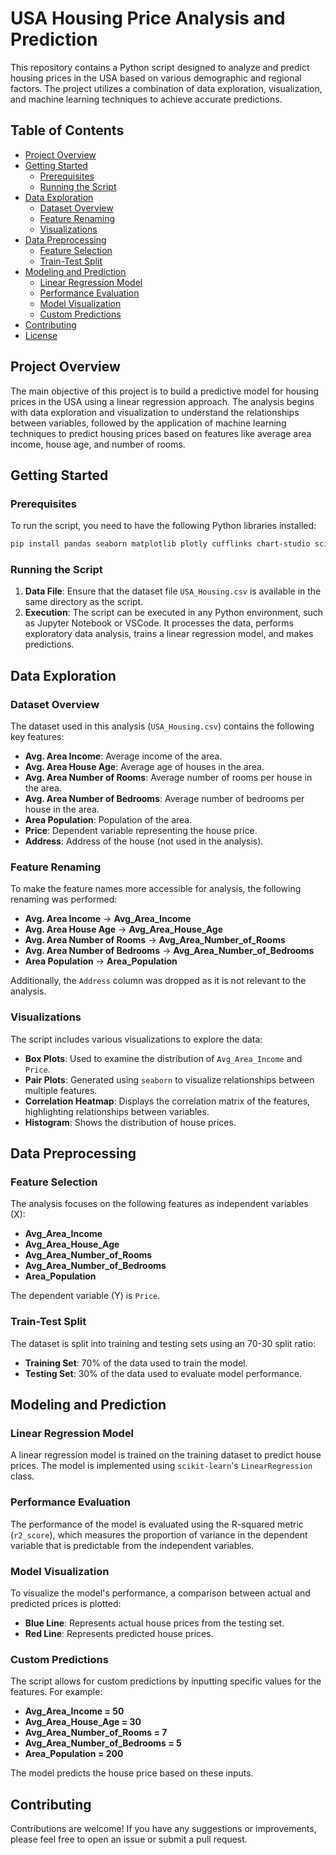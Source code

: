 
# USA Housing Price Analysis and Prediction

This repository contains a Python script designed to analyze and predict housing prices in the USA based on various demographic and regional factors. The project utilizes a combination of data exploration, visualization, and machine learning techniques to achieve accurate predictions.

## Table of Contents

- [Project Overview](#project-overview)
- [Getting Started](#getting-started)
  - [Prerequisites](#prerequisites)
  - [Running the Script](#running-the-script)
- [Data Exploration](#data-exploration)
  - [Dataset Overview](#dataset-overview)
  - [Feature Renaming](#feature-renaming)
  - [Visualizations](#visualizations)
- [Data Preprocessing](#data-preprocessing)
  - [Feature Selection](#feature-selection)
  - [Train-Test Split](#train-test-split)
- [Modeling and Prediction](#modeling-and-prediction)
  - [Linear Regression Model](#linear-regression-model)
  - [Performance Evaluation](#performance-evaluation)
  - [Model Visualization](#model-visualization)
  - [Custom Predictions](#custom-predictions)
- [Contributing](#contributing)
- [License](#license)

## Project Overview

The main objective of this project is to build a predictive model for housing prices in the USA using a linear regression approach. The analysis begins with data exploration and visualization to understand the relationships between variables, followed by the application of machine learning techniques to predict housing prices based on features like average area income, house age, and number of rooms.

## Getting Started

### Prerequisites

To run the script, you need to have the following Python libraries installed:

```bash
pip install pandas seaborn matplotlib plotly cufflinks chart-studio scikit-learn
```

### Running the Script

1. **Data File**: Ensure that the dataset file `USA_Housing.csv` is available in the same directory as the script.
2. **Execution**: The script can be executed in any Python environment, such as Jupyter Notebook or VSCode. It processes the data, performs exploratory data analysis, trains a linear regression model, and makes predictions.

## Data Exploration

### Dataset Overview

The dataset used in this analysis (`USA_Housing.csv`) contains the following key features:
- **Avg. Area Income**: Average income of the area.
- **Avg. Area House Age**: Average age of houses in the area.
- **Avg. Area Number of Rooms**: Average number of rooms per house in the area.
- **Avg. Area Number of Bedrooms**: Average number of bedrooms per house in the area.
- **Area Population**: Population of the area.
- **Price**: Dependent variable representing the house price.
- **Address**: Address of the house (not used in the analysis).

### Feature Renaming

To make the feature names more accessible for analysis, the following renaming was performed:
- **Avg. Area Income** -> **Avg_Area_Income**
- **Avg. Area House Age** -> **Avg_Area_House_Age**
- **Avg. Area Number of Rooms** -> **Avg_Area_Number_of_Rooms**
- **Avg. Area Number of Bedrooms** -> **Avg_Area_Number_of_Bedrooms**
- **Area Population** -> **Area_Population**

Additionally, the `Address` column was dropped as it is not relevant to the analysis.

### Visualizations

The script includes various visualizations to explore the data:
- **Box Plots**: Used to examine the distribution of `Avg_Area_Income` and `Price`.
- **Pair Plots**: Generated using `seaborn` to visualize relationships between multiple features.
- **Correlation Heatmap**: Displays the correlation matrix of the features, highlighting relationships between variables.
- **Histogram**: Shows the distribution of house prices.

## Data Preprocessing

### Feature Selection

The analysis focuses on the following features as independent variables (X):
- **Avg_Area_Income**
- **Avg_Area_House_Age**
- **Avg_Area_Number_of_Rooms**
- **Avg_Area_Number_of_Bedrooms**
- **Area_Population**

The dependent variable (Y) is `Price`.

### Train-Test Split

The dataset is split into training and testing sets using an 70-30 split ratio:
- **Training Set**: 70% of the data used to train the model.
- **Testing Set**: 30% of the data used to evaluate model performance.

## Modeling and Prediction

### Linear Regression Model

A linear regression model is trained on the training dataset to predict house prices. The model is implemented using `scikit-learn`'s `LinearRegression` class.

### Performance Evaluation

The performance of the model is evaluated using the R-squared metric (`r2_score`), which measures the proportion of variance in the dependent variable that is predictable from the independent variables.

### Model Visualization

To visualize the model's performance, a comparison between actual and predicted prices is plotted:
- **Blue Line**: Represents actual house prices from the testing set.
- **Red Line**: Represents predicted house prices.

### Custom Predictions

The script allows for custom predictions by inputting specific values for the features. For example:
- **Avg_Area_Income = 50**
- **Avg_Area_House_Age = 30**
- **Avg_Area_Number_of_Rooms = 7**
- **Avg_Area_Number_of_Bedrooms = 5**
- **Area_Population = 200**

The model predicts the house price based on these inputs.

## Contributing

Contributions are welcome! If you have any suggestions or improvements, please feel free to open an issue or submit a pull request.
